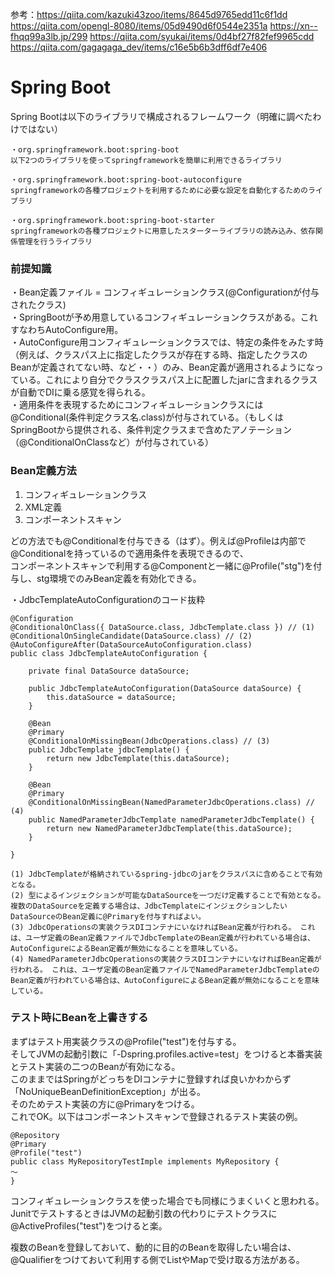 参考：https://qiita.com/kazuki43zoo/items/8645d9765edd11c6f1dd
https://qiita.com/opengl-8080/items/05d9490d6f0544e2351a
https://xn--fhqq99a3lb.jp/299
https://qiita.com/syukai/items/0d4bf27f82fef9965cdd 
https://qiita.com/gagagaga_dev/items/c16e5b6b3dff6df7e406

# Spring Boot  
Spring Bootは以下のライブラリで構成されるフレームワーク（明確に調べたわけではない）  
```  
・org.springframework.boot:spring-boot  
以下2つのライブラリを使ってspringframeworkを簡単に利用できるライブラリ  
```  
```  
・org.springframework.boot:spring-boot-autoconfigure  
springframeworkの各種プロジェクトを利用するために必要な設定を自動化するためのライブラリ  
```  
```  
・org.springframework.boot:spring-boot-starter  
springframeworkの各種プロジェクトに用意したスターターライブラリの読み込み、依存関係管理を行うライブラリ  
```  
  
### 前提知識  
・Bean定義ファイル = コンフィギュレーションクラス(@Configurationが付与されたクラス)  
・SpringBootが予め用意しているコンフィギュレーションクラスがある。これすなわちAutoConfigure用。  
・AutoConfigure用コンフィギュレーションクラスでは、特定の条件をみたす時（例えば、クラスパス上に指定したクラスが存在する時、指定したクラスのBeanが定義されてない時、など・・）のみ、Bean定義が適用されるようになっている。これにより自分でクラスクラスパス上に配置したjarに含まれるクラスが自動でDIに乗る感覚を得られる。  
・適用条件を表現するためにコンフィギュレーションクラスには@Conditional(条件判定クラス名.class)が付与されている。（もしくはSpringBootから提供される、条件判定クラスまで含めたアノテーション（@ConditionalOnClassなど）が付与されている）  
  
### Bean定義方法  
1. コンフィギュレーションクラス  
2. XML定義  
3. コンポーネントスキャン  
  
どの方法でも@Conditionalを付与できる（はず）。例えば@Profileは内部で@Conditionalを持っているので適用条件を表現できるので、  
コンポーネントスキャンで利用する@Componentと一緒に@Profile("stg")を付与し、stg環境でのみBean定義を有効化できる。  
  
・JdbcTemplateAutoConfigurationのコード抜粋  
```  
@Configuration  
@ConditionalOnClass({ DataSource.class, JdbcTemplate.class }) // (1)  
@ConditionalOnSingleCandidate(DataSource.class) // (2)  
@AutoConfigureAfter(DataSourceAutoConfiguration.class)  
public class JdbcTemplateAutoConfiguration {  
  
    private final DataSource dataSource;  
  
    public JdbcTemplateAutoConfiguration(DataSource dataSource) {  
        this.dataSource = dataSource;  
    }  
  
    @Bean  
    @Primary  
    @ConditionalOnMissingBean(JdbcOperations.class) // (3)  
    public JdbcTemplate jdbcTemplate() {  
        return new JdbcTemplate(this.dataSource);  
    }  
  
    @Bean  
    @Primary  
    @ConditionalOnMissingBean(NamedParameterJdbcOperations.class) // (4)  
    public NamedParameterJdbcTemplate namedParameterJdbcTemplate() {  
        return new NamedParameterJdbcTemplate(this.dataSource);  
    }  
  
}  
```  
```
(1)	JdbcTemplateが格納されているspring-jdbcのjarをクラスパスに含めることで有効となる。
(2)	型によるインジェクションが可能なDataSourceを一つだけ定義することで有効となる。 複数のDataSourceを定義する場合は、JdbcTemplateにインジェクションしたいDataSourceのBean定義に@Primaryを付与すればよい。
(3)	JdbcOperationsの実装クラスDIコンテナにいなければBean定義が行われる。 これは、ユーザ定義のBean定義ファイルでJdbcTemplateのBean定義が行われている場合は、AutoConfigureによるBean定義が無効になることを意味している。
(4)	NamedParameterJdbcOperationsの実装クラスDIコンテナにいなければBean定義が行われる。 これは、ユーザ定義のBean定義ファイルでNamedParameterJdbcTemplateのBean定義が行われている場合は、AutoConfigureによるBean定義が無効になることを意味している。
```

### テスト時にBeanを上書きする  
まずはテスト用実装クラスの@Profile("test")を付与する。  
そしてJVMの起動引数に「-Dspring.profiles.active=test」をつけると本番実装とテスト実装の二つのBeanが有効になる。  
このままではSpringがどっちをDIコンテナに登録すれば良いかわからず「NoUniqueBeanDefinitionException」が出る。  
そのためテスト実装の方に@Primaryをつける。  
これでOK。以下はコンポーネントスキャンで登録されるテスト実装の例。  
```  
@Repository  
@Primary  
@Profile("test")  
public class MyRepositoryTestImple implements MyRepository {  
〜  
}  
```  
コンフィギュレーションクラスを使った場合でも同様にうまくいくと思われる。  
JunitでテストするときはJVMの起動引数の代わりにテストクラスに@ActiveProfiles("test")をつけると楽。

複数のBeanを登録しておいて、動的に目的のBeanを取得したい場合は、@Qualifierをつけておいて利用する側でListやMapで受け取る方法がある。  
